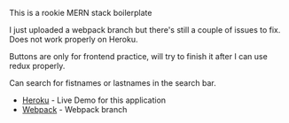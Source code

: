 This is a rookie MERN stack boilerplate

I just uploaded a webpack branch but there's still a couple of issues to fix. Does not work properly on Heroku.

Buttons are only for frontend practice, will try to finish it after I can use redux properly.

Can search for fistnames or lastnames in the search bar.


* [Heroku](https://mighty-fjord-55095.herokuapp.com/) - Live Demo for this application
* [Webpack](https://github.com/Shvai/app/tree/webpack) - Webpack branch

